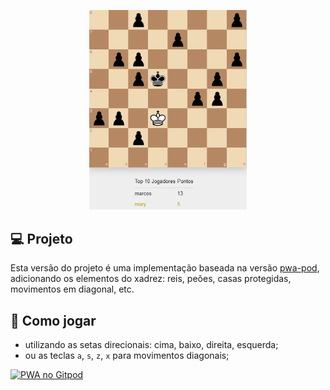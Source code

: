 <p align="center">
  <img alt="Chess" src="preview/chess.png" width="50%">
</p>

## 💻 Projeto
Esta versão do projeto é uma implementação baseada na versão <a href="https://github.com/filipedeschamps/meu-primeiro-jogo-multiplayer/tree/master/playground/pwa-pod">pwa-pod</a>, adicionando os elementos do xadrez: reis, peões, casas protegidas, movimentos em diagonal, etc.

## 🤔 Como jogar

- utilizando as setas direcionais: cima, baixo, direita, esquerda;
- ou as teclas `a`, `s`, `z`, `x` para movimentos diagonais;


[![PWA no Gitpod](https://gitpod.io/button/open-in-gitpod.svg)](http://gitpod.io/#experiment=chess/https://github.com/marcosjcs/meu-primeiro-jogo-multiplayer) 
